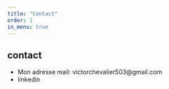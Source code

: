 ```yaml
---
title: "Contact"
order: 1
in_menu: true
---
```

<section class="contact">
        <h2>contact</h2>
        <ul>
            <li>Mon adresse mail: victorchevalier503@gmail.com</li>
            <li>linkedin</li>
        </ul>
    </section> 